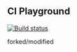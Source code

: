 ## CI Playground

[![Build status](https://dev.azure.com/mawosoft-de/CI-lab/_apis/build/status/Classic-CI)](https://dev.azure.com/mawosoft-de/CI-lab/_build/latest?definitionId=1)

forked/modified
